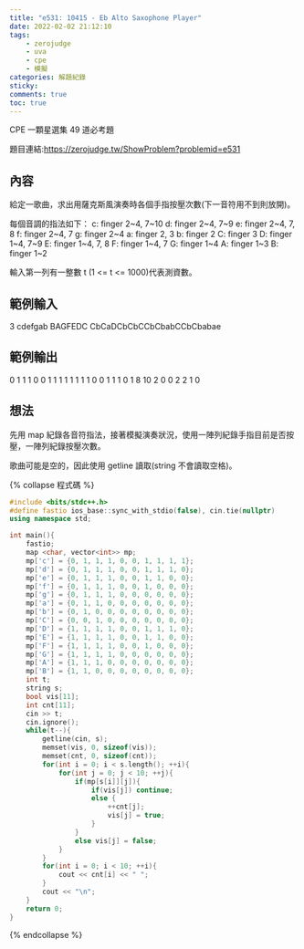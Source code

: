 ```yaml
---
title: "e531: 10415 - Eb Alto Saxophone Player"
date: 2022-02-02 21:12:10
tags:
    - zerojudge
    - uva
    - cpe
    - 模擬
categories: 解題紀錄
sticky: 
comments: true
toc: true
---
```

CPE 一顆星選集 49 道必考題
<!--more-->
題目連結:https://zerojudge.tw/ShowProblem?problemid=e531
## 內容
給定一歌曲，求出用薩克斯風演奏時各個手指按壓次數(下一音符用不到則放開)。

每個音調的指法如下：
c: finger 2\~4, 7\~10
d: finger 2\~4, 7\~9
e: finger 2\~4, 7, 8
f: finger 2\~4, 7
g: finger 2\~4
a: finger 2, 3
b: finger 2
C: finger 3
D: finger 1\~4, 7\~9
E: finger 1\~4, 7, 8
F: finger 1\~4, 7
G: finger 1\~4
A: finger 1\~3
B: finger 1\~2

輸入第一列有一整數 t (1 <= t <= 1000)代表測資數。
## 範例輸入
3
cdefgab
BAGFEDC
CbCaDCbCbCCbCbabCCbCbabae
## 範例輸出
0 1 1 1 0 0 1 1 1 1
1 1 1 1 0 0 1 1 1 0
1 8 10 2 0 0 2 2 1 0
## 想法
先用 map 紀錄各音符指法，接著模擬演奏狀況，使用一陣列紀錄手指目前是否按壓，一陣列紀錄按壓次數。

歌曲可能是空的，因此使用 getline 讀取(string 不會讀取空格)。

{% collapse 程式碼 %}
```cpp
#include <bits/stdc++.h>
#define fastio ios_base::sync_with_stdio(false), cin.tie(nullptr)
using namespace std;

int main(){
    fastio;
    map <char, vector<int>> mp;
    mp['c'] = {0, 1, 1, 1, 0, 0, 1, 1, 1, 1};
    mp['d'] = {0, 1, 1, 1, 0, 0, 1, 1, 1, 0};
    mp['e'] = {0, 1, 1, 1, 0, 0, 1, 1, 0, 0};
    mp['f'] = {0, 1, 1, 1, 0, 0, 1, 0, 0, 0};
    mp['g'] = {0, 1, 1, 1, 0, 0, 0, 0, 0, 0};
    mp['a'] = {0, 1, 1, 0, 0, 0, 0, 0, 0, 0};
    mp['b'] = {0, 1, 0, 0, 0, 0, 0, 0, 0, 0};
    mp['C'] = {0, 0, 1, 0, 0, 0, 0, 0, 0, 0};
    mp['D'] = {1, 1, 1, 1, 0, 0, 1, 1, 1, 0};
    mp['E'] = {1, 1, 1, 1, 0, 0, 1, 1, 0, 0};
    mp['F'] = {1, 1, 1, 1, 0, 0, 1, 0, 0, 0};
    mp['G'] = {1, 1, 1, 1, 0, 0, 0, 0, 0, 0};
    mp['A'] = {1, 1, 1, 0, 0, 0, 0, 0, 0, 0};
    mp['B'] = {1, 1, 0, 0, 0, 0, 0, 0, 0, 0};
    int t;
    string s;
    bool vis[11];
    int cnt[11];
    cin >> t;
    cin.ignore();
    while(t--){
        getline(cin, s);
        memset(vis, 0, sizeof(vis));
        memset(cnt, 0, sizeof(cnt));
        for(int i = 0; i < s.length(); ++i){
            for(int j = 0; j < 10; ++j){
                if(mp[s[i]][j]){
                    if(vis[j]) continue;
                    else {
                        ++cnt[j];
                        vis[j] = true;
                    }
                }
                else vis[j] = false;
            }
        }
        for(int i = 0; i < 10; ++i){
            cout << cnt[i] << " ";
        }
        cout << "\n";
    }
    return 0;
}
```
{% endcollapse %}
